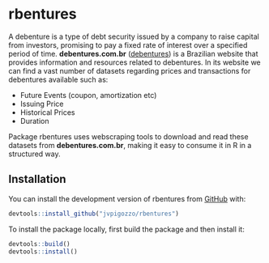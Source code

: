 
<!-- README.md is generated from README.Rmd. Please edit that file -->

# rbentures

<!-- badges: start -->
<!-- badges: end -->

A debenture is a type of debt security issued by a company to raise
capital from investors, promising to pay a fixed rate of interest over a
specified period of time. **debentures.com.br** ([debentures](http://www.debentures.com.br/)) is a Brazilian website that
provides information and resources related to debentures. In its website
we can find a vast number of datasets regarding prices and transactions
for debentures available such as:

- Future Events (coupon, amortization etc)
- Issuing Price
- Historical Prices
- Duration

Package rbentures uses webscraping tools to download and read these
datasets from **debentures.com.br**, making it easy to consume it in R
in a structured way.

## Installation

You can install the development version of rbentures from
[GitHub](https://github.com/) with:

``` r
devtools::install_github("jvpigozzo/rbentures")
```

To install the package locally, first build the package and then install it:

``` r
devtools::build()
devtools::install()
```
